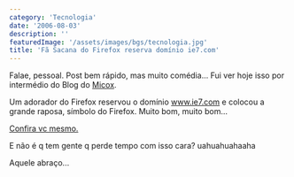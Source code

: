 ```yaml
---
category: 'Tecnologia'
date: '2006-08-03'
description: ''
featuredImage: '/assets/images/bgs/tecnologia.jpg'
title: 'Fã Sacana do Firefox reserva domínio ie7.com'
---
```


Falae, pessoal. Post bem rápido, mas muito comédia... Fui ver hoje isso por intermédio do Blog do [Micox](http://elmicox.blogspot.com/).

Um adorador do Firefox reservou o domínio www.ie7.com e colocou a grande raposa, símbolo do Firefox. Muito bom, muito bom...

[Confira vc mesmo.](http://www.ie7.com/)

E não é q tem gente q perde tempo com isso cara? uahuahuahaaha

Aquele abraço...
